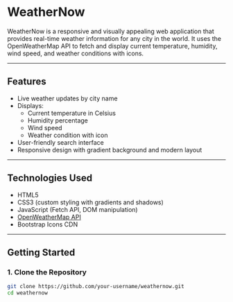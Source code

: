 # WeatherNow

WeatherNow is a responsive and visually appealing web application that provides real-time weather information for any city in the world. It uses the OpenWeatherMap API to fetch and display current temperature, humidity, wind speed, and weather conditions with icons.

---

## Features

- Live weather updates by city name
- Displays:
  - Current temperature in Celsius
  - Humidity percentage
  - Wind speed
  - Weather condition with icon
- User-friendly search interface
- Responsive design with gradient background and modern layout

---

## Technologies Used

- HTML5
- CSS3 (custom styling with gradients and shadows)
- JavaScript (Fetch API, DOM manipulation)
- [OpenWeatherMap API](https://openweathermap.org/api)
- Bootstrap Icons CDN

---

## Getting Started

### 1. Clone the Repository

```bash
git clone https://github.com/your-username/weathernow.git
cd weathernow
